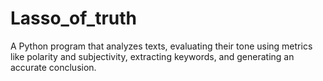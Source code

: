 # Lasso_of_truth
A Python program that analyzes texts, evaluating their tone using metrics like polarity and subjectivity, extracting keywords, and generating an accurate conclusion.
